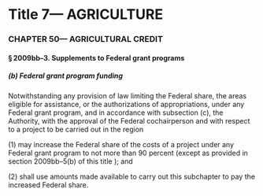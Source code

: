
# Title 7— AGRICULTURE
### CHAPTER 50— AGRICULTURAL CREDIT
#### § 2009bb–3. Supplements to Federal grant programs
##### (b) Federal grant program funding

Notwithstanding any provision of law limiting the Federal share, the areas eligible for assistance, or the authorizations of appropriations, under any Federal grant program, and in accordance with subsection (c), the Authority, with the approval of the Federal cochairperson and with respect to a project to be carried out in the region

(1) may increase the Federal share of the costs of a project under any Federal grant program to not more than 90 percent (except as provided in section 2009bb–5(b) of this title ); and

(2) shall use amounts made available to carry out this subchapter to pay the increased Federal share.
